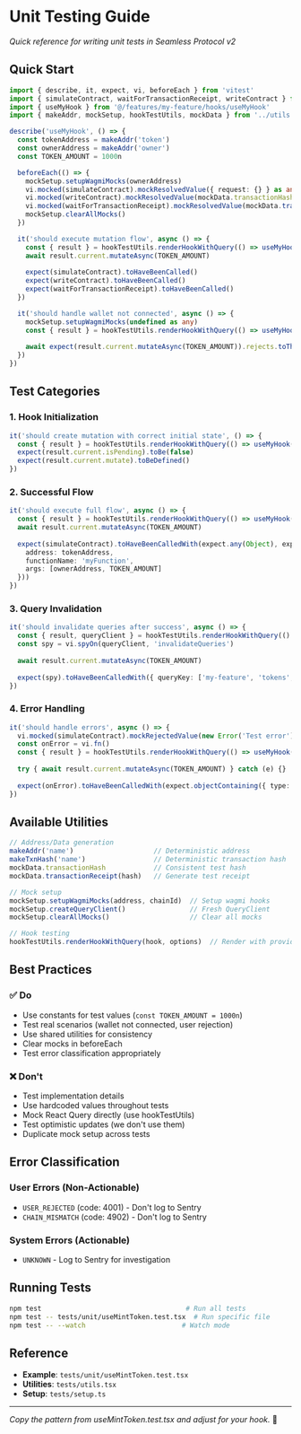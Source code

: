 # Unit Testing Guide

*Quick reference for writing unit tests in Seamless Protocol v2*

## Quick Start

```typescript
import { describe, it, expect, vi, beforeEach } from 'vitest'
import { simulateContract, waitForTransactionReceipt, writeContract } from '@wagmi/core'
import { useMyHook } from '@/features/my-feature/hooks/useMyHook'
import { makeAddr, mockSetup, hookTestUtils, mockData } from '../utils'

describe('useMyHook', () => {
  const tokenAddress = makeAddr('token')
  const ownerAddress = makeAddr('owner')
  const TOKEN_AMOUNT = 1000n

  beforeEach(() => {
    mockSetup.setupWagmiMocks(ownerAddress)
    vi.mocked(simulateContract).mockResolvedValue({ request: {} } as any)
    vi.mocked(writeContract).mockResolvedValue(mockData.transactionHash as any)
    vi.mocked(waitForTransactionReceipt).mockResolvedValue(mockData.transactionReceipt(mockData.transactionHash) as any)
    mockSetup.clearAllMocks()
  })

  it('should execute mutation flow', async () => {
    const { result } = hookTestUtils.renderHookWithQuery(() => useMyHook({ token: tokenAddress }))
    await result.current.mutateAsync(TOKEN_AMOUNT)
    
    expect(simulateContract).toHaveBeenCalled()
    expect(writeContract).toHaveBeenCalled()
    expect(waitForTransactionReceipt).toHaveBeenCalled()
  })

  it('should handle wallet not connected', async () => {
    mockSetup.setupWagmiMocks(undefined as any)
    const { result } = hookTestUtils.renderHookWithQuery(() => useMyHook({ token: tokenAddress }))
    
    await expect(result.current.mutateAsync(TOKEN_AMOUNT)).rejects.toThrow('WALLET_NOT_CONNECTED')
  })
})
```

## Test Categories

### 1. Hook Initialization
```typescript
it('should create mutation with correct initial state', () => {
  const { result } = hookTestUtils.renderHookWithQuery(() => useMyHook({ token: tokenAddress }))
  expect(result.current.isPending).toBe(false)
  expect(result.current.mutate).toBeDefined()
})
```

### 2. Successful Flow
```typescript
it('should execute full flow', async () => {
  const { result } = hookTestUtils.renderHookWithQuery(() => useMyHook({ token: tokenAddress }))
  await result.current.mutateAsync(TOKEN_AMOUNT)
  
  expect(simulateContract).toHaveBeenCalledWith(expect.any(Object), expect.objectContaining({
    address: tokenAddress,
    functionName: 'myFunction',
    args: [ownerAddress, TOKEN_AMOUNT]
  }))
})
```

### 3. Query Invalidation
```typescript
it('should invalidate queries after success', async () => {
  const { result, queryClient } = hookTestUtils.renderHookWithQuery(() => useMyHook({ token: tokenAddress }))
  const spy = vi.spyOn(queryClient, 'invalidateQueries')
  
  await result.current.mutateAsync(TOKEN_AMOUNT)
  
  expect(spy).toHaveBeenCalledWith({ queryKey: ['my-feature', 'tokens', tokenAddress, 'user', ownerAddress] })
})
```

### 4. Error Handling
```typescript
it('should handle errors', async () => {
  vi.mocked(simulateContract).mockRejectedValue(new Error('Test error'))
  const onError = vi.fn()
  const { result } = hookTestUtils.renderHookWithQuery(() => useMyHook({ token: tokenAddress, onError }))
  
  try { await result.current.mutateAsync(TOKEN_AMOUNT) } catch (e) {}
  
  expect(onError).toHaveBeenCalledWith(expect.objectContaining({ type: 'UNKNOWN' }))
})
```

## Available Utilities

```typescript
// Address/Data generation
makeAddr('name')                    // Deterministic address
makeTxnHash('name')                 // Deterministic transaction hash
mockData.transactionHash            // Consistent test hash
mockData.transactionReceipt(hash)   // Generate test receipt

// Mock setup
mockSetup.setupWagmiMocks(address, chainId)  // Setup wagmi hooks
mockSetup.createQueryClient()                // Fresh QueryClient
mockSetup.clearAllMocks()                    // Clear all mocks

// Hook testing
hookTestUtils.renderHookWithQuery(hook, options)  // Render with providers
```

## Best Practices

### ✅ Do
- Use constants for test values (`const TOKEN_AMOUNT = 1000n`)
- Test real scenarios (wallet not connected, user rejection)
- Use shared utilities for consistency
- Clear mocks in beforeEach
- Test error classification appropriately

### ❌ Don't
- Test implementation details
- Use hardcoded values throughout tests
- Mock React Query directly (use hookTestUtils)
- Test optimistic updates (we don't use them)
- Duplicate mock setup across tests

## Error Classification

### User Errors (Non-Actionable)
- `USER_REJECTED` (code: 4001) - Don't log to Sentry
- `CHAIN_MISMATCH` (code: 4902) - Don't log to Sentry

### System Errors (Actionable)
- `UNKNOWN` - Log to Sentry for investigation

## Running Tests

```bash
npm test                                    # Run all tests
npm test -- tests/unit/useMintToken.test.tsx  # Run specific file
npm test -- --watch                        # Watch mode
```

## Reference

- **Example**: `tests/unit/useMintToken.test.tsx`
- **Utilities**: `tests/utils.tsx`
- **Setup**: `tests/setup.ts`

---

*Copy the pattern from useMintToken.test.tsx and adjust for your hook.* 🚀 